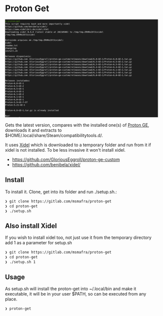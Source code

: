 # Proton Get

![Proton GE Downloader](images/proton-get.png)

Gets the latest version, compares with the installed one(s) of [Proton GE](https://github.com/GloriousEggroll/proton-ge-custom), downloads it and extracts to $HOME/.local/share/Steam/compatibilitytools.d/.

It uses [Xidel](https://github.com/benibela/xidel/) which is downloaded to a temporary folder and run from it if xidel is not installed. To be less invasive it won't install xidel.

- https://github.com/GloriousEggroll/proton-ge-custom
- https://github.com/benibela/xidel/

## Install
To install it. Clone, get into its folder and run ./setup.sh.:

```
❯ git clone https://gitlab.com/msmafra/proton-get
❯ cd proton-get
❯ ./setup.sh
```
## Also install Xidel
If you wish to install xidel too, not just use it from the temporary directory add 1 as a parameter for setup.sh

```
❯ git clone https://gitlab.com/msmafra/proton-get
❯ cd proton-get
❯ ./setup.sh 1
```

## Usage
As setup.sh will install the proton-get into ~/.local/bin and make it executable, it will be in your user $PATH, so can be executed from any place.
```
❯ proton-get
```
